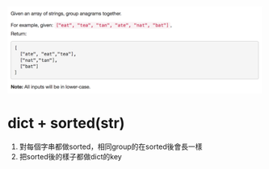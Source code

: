 ![](2017-07-28-20-58-09.png)

# dict + sorted(str)

1. 對每個字串都做sorted，相同group的在sorted後會長一樣
2. 把sorted後的樣子都做dict的key
